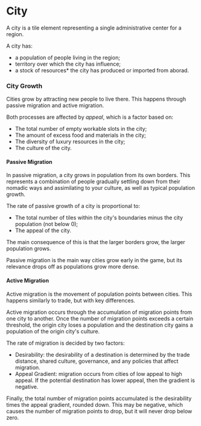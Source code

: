 # City

A city is a tile element representing a single administrative center for a region. 

A city has:
 - a population of people living in the region;
 - territory over which the city has influence;
 - a stock of resources* the city has produced or imported from aborad.

### City Growth

Cities grow by attracting new people to live there. This happens through passive migration and active migration.

Both processes are affected by *appeal*, which is a factor based on:

- The total number of empty workable slots in the city;
- The amount of excess food and materials in the city;
- The diversity of luxury resources in the city;
- The culture of the city.

#### Passive Migration

In passive migration, a city grows in population from its own borders. This represents a combination of people gradually settling down from their nomadic ways and assimilating to your culture, as well as typical population growth. 

The rate of passive growth of a city is proportional to:
- The total number of tiles within the city's boundaries minus the city population (not below 0);
- The appeal of the city.

The main consequence of this is that the larger borders grow, the larger population grows. 

Passive migration is the main way cities grow early in the game, but its relevance drops off as populations grow more dense. 

#### Active Migration

Active migration is the movement of population points between cities. This happens similarly to trade, but with key differences. 

Active migration occurs through the accumulation of migration points from one city to another. Once the number of migration points exceeds a certain threshold, the origin city loses a population and the destination city gains a population of the origin city's culture.

The rate of migration is decided by two factors:

- Desirability: the desirability of a destination is determined by the trade distance, shared culture, governance, and any policies that affect migration.
- Appeal Gradient: migration occurs from cities of low appeal to high appeal. If the potential destination has lower appeal, then the gradient is negative. 

Finally, the total number of migration points accumulated is the desirability times the appeal gradient, rounded down. This may be negative, which causes the number of migration points to drop, but it will never drop below zero. 